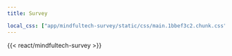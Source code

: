 ```yaml
---
title: Survey

local_css: ["app/mindfultech-survey/static/css/main.1bbef3c2.chunk.css"]
---
```

{{< react/mindfultech-survey >}}
